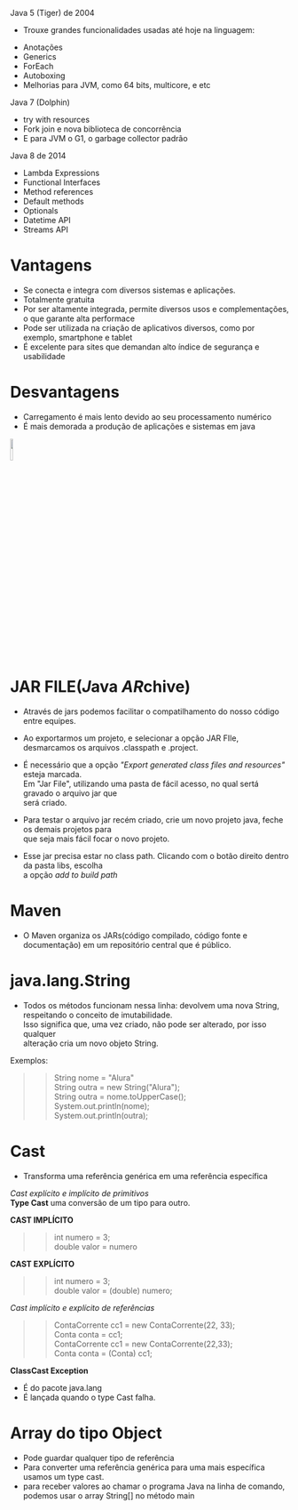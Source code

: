 Java 5 (Tiger) de 2004 <br/> 
- Trouxe grandes funcionalidades usadas até hoje na linguagem: <br/> 
* Anotações <br/>  
* Generics <br/> 
* ForEach <br/> 
* Autoboxing <br/> 
* Melhorias para JVM, como 64 bits, multicore, e etc <br/> 

Java 7 (Dolphin) <br/> 
* try with resources <br/> 
* Fork join e nova biblioteca de concorrência <br/> 
* E para JVM o G1, o garbage collector padrão <br/> 

Java 8 de 2014 <br/> 
* Lambda Expressions <br/> 
* Functional Interfaces <br/> 
* Method references <br/> 
* Default methods <br/> 
* Optionals <br/> 
* Datetime API <br/> 
* Streams API <br/> 

# Vantagens 
* Se conecta e integra com diversos sistemas e aplicações. <br/> 
* Totalmente gratuita 
* Por ser altamente integrada, permite diversos usos e complementações, o que garante alta performace <br/> 
* Pode ser utilizada na criação de aplicativos diversos, como por exemplo, smartphone e tablet <br/> 
* É excelente para sites que demandan alto índice de segurança e usabilidade

# Desvantagens 
* Carregamento é mais lento devido ao seu processamento numérico <br/> 
* É mais demorada a produção de aplicações e sistemas em java 
<img src="https://static.wixstatic.com/media/463745_45dbc046204341feb1fde53fcbf99fa2~mv2.gif" width="10%" />  


# JAR FILE(*J*ava *AR*chive) <br/> 
* Através de jars podemos facilitar o compatilhamento do nosso código entre equipes. <br/> 
* Ao exportarmos um projeto, e selecionar a opção JAR FIle, desmarcamos os arquivos .classpath e .project. <br/>
* É necessário que a opção _"Export generated class files and resources"_ esteja marcada. <br/> 
Em "Jar File", utilizando uma pasta de fácil acesso, no qual sertá gravado o arquivo jar que <br/> 
será criado. <br/> 

* Para testar o arquivo jar recém criado, crie um novo projeto java, feche os demais projetos para<br/> 
que seja mais fácil focar o novo projeto. <br/> 

* Esse jar precisa estar no class path. Clicando com o botão direito dentro da pasta libs, escolha<br/> 
a opção _add to build path_

# Maven <br/> 
* O Maven organiza os JARs(código compilado, código fonte e documentação) em um repositório central que é público.<br/> 

# java.lang.String 
* Todos os métodos funcionam nessa linha: devolvem uma nova String, respeitando o conceito de imutabilidade.<br/>
Isso significa que, uma vez criado, não pode ser alterado, por isso qualquer <br/> 
alteração cria um novo objeto String. <br/> 
 
Exemplos: <br/>  

>>String nome = "Alura" <br/> 
>>String outra = new String("Alura"); <br/> 
>>String outra = nome.toUpperCase(); <br/> 
>>System.out.println(nome); <br/> 
>>System.out.println(outra); <br/>  

# Cast <br/> 
* Transforma uma referência genérica em uma referência específica <br/> 

_Cast explícito e implícito de primitivos_ <br/> 
**Type Cast**  uma conversão de um tipo para outro. <br/> 

**CAST IMPLÍCITO** <br/> 
>>int numero = 3; <br/> 
>>double valor = numero <br/> 

**CAST EXPLÍCITO** <br/> 
>>int numero = 3; <br/> 
>>double valor = (double) numero; <br/> 

_Cast implícito e explícito de referências_ <br/> 
>> ContaCorrente cc1 = new ContaCorrente(22, 33); <br/> 
>> Conta conta = cc1; <br/> 
>> ContaCorrente cc1 = new ContaCorrente(22,33); <br/> 
>> Conta conta = (Conta) cc1; <br/> 

__ClassCast Exception__
* É do pacote java.lang <br/> 
* É lançada quando o type Cast falha. 

# Array do tipo Object <br/> 
* Pode guardar qualquer tipo de referência <br/> 
* Para converter uma referência genérica para uma mais específica usamos um type cast.  <br/> 
* para receber valores ao chamar o programa Java na linha de comando, podemos usar o array String[] no método main <br/> 



